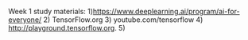 Week 1 study materials:
1)https://www.deeplearning.ai/program/ai-for-everyone/
2) TensorFlow.org
3) youtube.com/tensorflow
4) http://playground.tensorflow.org.
5) 

